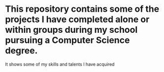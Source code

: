 # This repository contains some of the projects I have completed alone or within groups during my school pursuing a Computer Science degree. 

It shows some of my skills and talents I have acquired
